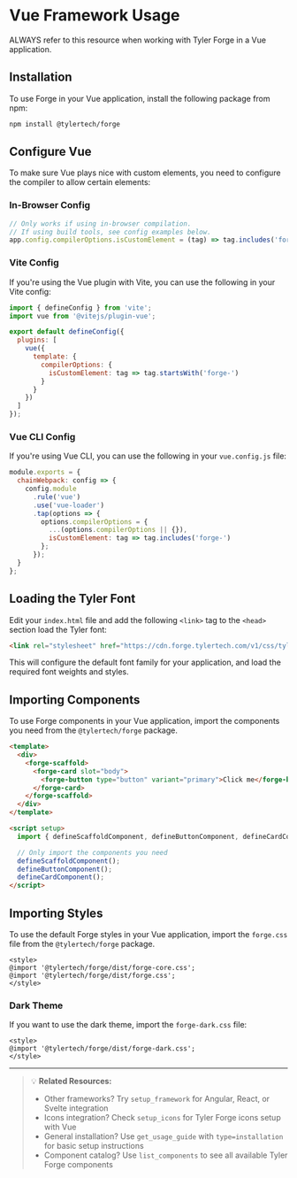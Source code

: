 # Vue Framework Usage

ALWAYS refer to this resource when working with Tyler Forge in a Vue application.

## Installation

To use Forge in your Vue application, install the following package from npm:

```bash
npm install @tylertech/forge
```

## Configure Vue

To make sure Vue plays nice with custom elements, you need to configure the compiler to allow certain elements:

### In-Browser Config

```js
// Only works if using in-browser compilation.
// If using build tools, see config examples below.
app.config.compilerOptions.isCustomElement = (tag) => tag.includes('forge-')
```

### Vite Config

If you're using the Vue plugin with Vite, you can use the following in your Vite config:

```js
import { defineConfig } from 'vite';
import vue from '@vitejs/plugin-vue';

export default defineConfig({
  plugins: [
    vue({
      template: {
        compilerOptions: {
          isCustomElement: tag => tag.startsWith('forge-')
        }
      }
    })
  ]
});
```

### Vue CLI Config

If you're using Vue CLI, you can use the following in your `vue.config.js` file:

```js
module.exports = {
  chainWebpack: config => {
    config.module
      .rule('vue')
      .use('vue-loader')
      .tap(options => {
        options.compilerOptions = {
          ...(options.compilerOptions || {}),
          isCustomElement: tag => tag.includes('forge-')
        };
      });
  }
};
```

## Loading the Tyler Font

Edit your `index.html` file and add the following `<link>` tag to the `<head>` section load the Tyler font:

```html
<link rel="stylesheet" href="https://cdn.forge.tylertech.com/v1/css/tyler-font.css" />
```

This will configure the default font family for your application, and load the required font weights and styles.

## Importing Components

To use Forge components in your Vue application, import the components you need from the `@tylertech/forge` package.

```html
<template>
  <div>
    <forge-scaffold>
      <forge-card slot="body">
        <forge-button type="button" variant="primary">Click me</forge-button>
      </forge-card>
    </forge-scaffold>
  </div>
</template>

<script setup>
  import { defineScaffoldComponent, defineButtonComponent, defineCardComponent } from '@tylertech/forge';

  // Only import the components you need
  defineScaffoldComponent();
  defineButtonComponent();
  defineCardComponent();
</script>
```

## Importing Styles

To use the default Forge styles in your Vue application, import the `forge.css` file from the `@tylertech/forge` package.

```vue
<style>
@import '@tylertech/forge/dist/forge-core.css';
@import '@tylertech/forge/dist/forge.css';
</style>
```

### Dark Theme

If you want to use the dark theme, import the `forge-dark.css` file:

```vue
<style>
@import '@tylertech/forge/dist/forge-dark.css';
</style>
```

---

> 💡 **Related Resources:**
> - Other frameworks? Try `setup_framework` for Angular, React, or Svelte integration
> - Icons integration? Check `setup_icons` for Tyler Forge icons setup with Vue
> - General installation? Use `get_usage_guide` with `type=installation` for basic setup instructions
> - Component catalog? Use `list_components` to see all available Tyler Forge components
